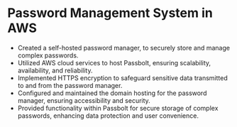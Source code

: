 # Password Management System in AWS
- Created a self-hosted password manager, to securely store and manage complex passwords.
- Utilized AWS cloud services to host Passbolt, ensuring scalability, availability, and reliability.
- Implemented HTTPS encryption to safeguard sensitive data transmitted to and from the password manager.
- Configured and maintained the domain hosting for the password manager, ensuring accessibility and security.
- Provided functionality within Passbolt for secure storage of complex passwords, enhancing data protection and user convenience.
  













